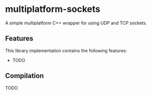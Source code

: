 # multiplatform-sockets
A simple multiplatform C++ wrapper for using UDP and TCP sockets.

## Features

This library implementation contains the following features:

- TODO

## Compilation

TODO
